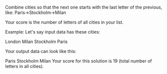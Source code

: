 Combine cities so that the next one starts with the last letter of the previous, like: Paris->Stockholm->Milan

Your score is the number of letters of all cities in your list.

Example:
Let's say input data has these cities:

London
Milan
Stockholm
Paris

Your output data can look like this:

Paris
Stockholm
Milan
Your score for this solution is 19 (total number of letters in all cities).
